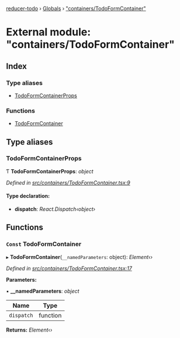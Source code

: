 [reducer-todo](../README.md) › [Globals](../globals.md) › ["containers/TodoFormContainer"](_containers_todoformcontainer_.md)

# External module: "containers/TodoFormContainer"

## Index

### Type aliases

* [TodoFormContainerProps](_containers_todoformcontainer_.md#todoformcontainerprops)

### Functions

* [TodoFormContainer](_containers_todoformcontainer_.md#const-todoformcontainer)

## Type aliases

###  TodoFormContainerProps

Ƭ **TodoFormContainerProps**: *object*

*Defined in [src/containers/TodoFormContainer.tsx:9](https://github.com/fwesss/reducer-todo/blob/24fbc8d/reducer-todo/src/containers/TodoFormContainer.tsx#L9)*

#### Type declaration:

* **dispatch**: *React.Dispatch‹object›*

## Functions

### `Const` TodoFormContainer

▸ **TodoFormContainer**(`__namedParameters`: object): *Element‹›*

*Defined in [src/containers/TodoFormContainer.tsx:17](https://github.com/fwesss/reducer-todo/blob/24fbc8d/reducer-todo/src/containers/TodoFormContainer.tsx#L17)*

**Parameters:**

▪ **__namedParameters**: *object*

Name | Type |
------ | ------ |
`dispatch` | function |

**Returns:** *Element‹›*
